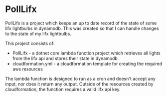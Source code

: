 # PollLifx

PollLifx is a project which keeps an up to date record of the state of some lifx lightbulbs in dynamodb. This was created so that I can handle changes to the state of my lifx lightbulbs.

This project consists of:
* PollLifx - a dotnet core lambda function project which retrieves all lights from the lifx api and stores their state in dynamodb
* cloudformation.yml - a cloudformation template for creating the required aws resources

The lambda function is designed to run as a cron and doesn't accept any input, nor does it return any output. Outside of the resources created by cloudformation, the function requires a valid lifx api key.